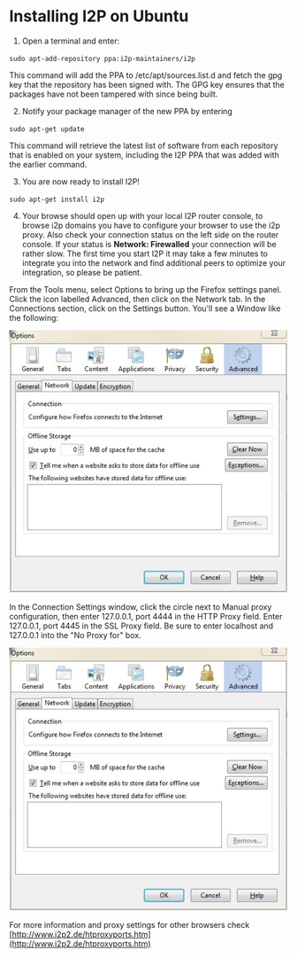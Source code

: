 
Installing I2P on Ubuntu
========================

 1. Open a terminal and enter:
    
 `sudo apt-add-repository ppa:i2p-maintainers/i2p`
 
 This command will add the PPA to /etc/apt/sources.list.d and fetch the gpg key that the repository has been signed with. The GPG key ensures that the packages have not been tampered with since being built.

 2. Notify your package manager of the new PPA by entering

 `sudo apt-get update`

 This command will retrieve the latest list of software from each repository that is enabled on your system, including the I2P PPA that was added with the earlier command.
 
 3. You are now ready to install I2P!

 `sudo apt-get install i2p`
 
 4. Your browse should open up with your local I2P router console, to browse i2p domains you have to configure your browser to use the i2p proxy. Also check your connection status on the left side on the router console. If your status is **Network: Firewalled** your connection will be rather slow. The first time you start I2P it may take a few minutes to integrate you into the network and find additional peers to optimize your integration, so please be patient.

From the Tools menu, select Options to bring up the Firefox settings panel. Click the icon labelled Advanced, then click on the Network tab. In the Connections section, click on the Settings button. You'll see a Window like the following:

![I2P](i2p_1.jpg)

In the Connection Settings window, click the circle next to Manual proxy configuration, then enter 127.0.0.1, port 4444 in the HTTP Proxy field. Enter 127.0.0.1, port 4445 in the SSL Proxy field. Be sure to enter localhost and 127.0.0.1 into the "No Proxy for" box.

![I2P](i2p_1.jpg)

For more information and proxy settings for other browsers check [http://www.i2p2.de/htproxyports.htm](http://www.i2p2.de/htproxyports.htm)
